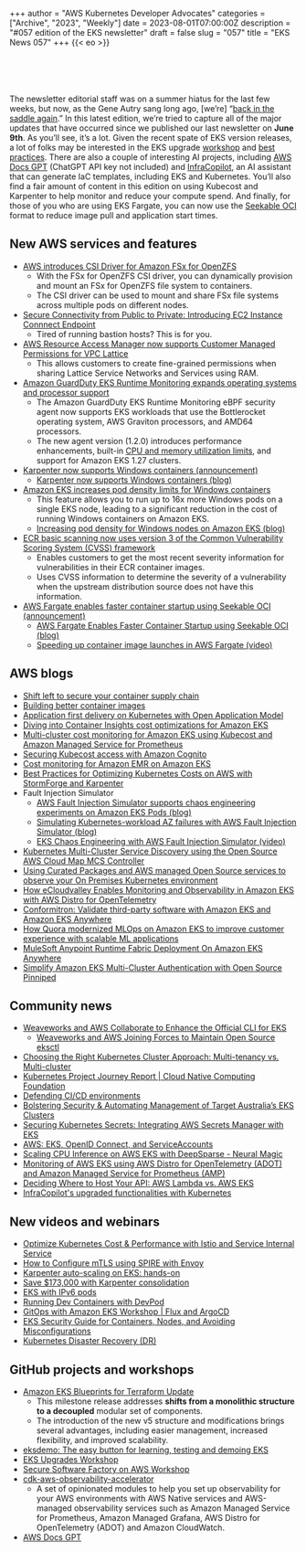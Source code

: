+++
author = "AWS Kubernetes Developer Advocates"
categories = ["Archive", "2023", "Weekly"]
date = 2023-08-01T07:00:00Z
description = "#057 edition of the EKS newsletter"
draft = false
slug = "057"
title = "EKS News 057"
+++
{{< eo >}}

<br/><br/><br/><br/>
The newsletter editorial staff was on a summer hiatus for the last few weeks, but now, as the Gene Autry sang long ago, [we’re] “[back in the saddle again](https://www.youtube.com/watch?v=E5F-O_19lSI).” In this latest edition, we’re tried to capture all of the major updates that have occurred since we published our last newsletter on **June 9th**. As you’ll see, it’s a lot. Given the recent spate of EKS version releases, a lot of folks may be interested in the EKS upgrade [workshop](https://eks-upgrades-workshop.netlify.app/docs/intro) and [best practices](https://aws.github.io/aws-eks-best-practices/upgrades/). There are also a couple of interesting AI projects, including [AWS Docs GPT](https://www.awsdocsgpt.com/) (ChatGPT API key not included) and [InfraCopilot](https://infracopilot.io/), an AI assistant that can generate IaC templates, including EKS and Kubernetes. You’ll also find a fair amount of content in this edition on using Kubecost and Karpenter to help monitor and reduce your compute spend. And finally, for those of you who are using EKS Fargate, you can now use the [Seekable OCI](https://aws.amazon.com/about-aws/whats-new/2023/07/aws-fargate-container-startup-seekable-oci/?trk=9513c4db-c9c3-4279-a858-378635315242&sc_channel=el) format to reduce image pull and application start times. 

## New AWS services and features

* [AWS introduces CSI Driver for Amazon FSx for OpenZFS](https://aws.amazon.com/about-aws/whats-new/2023/06/csi-driver-amazon-fsx-openzfs/)
    * With the FSx for OpenZFS CSI driver, you can dynamically provision and mount an FSx for OpenZFS file system to containers.
    * The CSI driver can be used to mount and share FSx file systems across multiple pods on different nodes.
* [Secure Connectivity from Public to Private: Introducing EC2 Instance Connnect Endpoint](https://aws.amazon.com/blogs/compute/secure-connectivity-from-public-to-private-introducing-ec2-instance-connect-endpoint-june-13-2023/)
    * Tired of running bastion hosts? This is for you. 
* [AWS Resource Access Manager now supports Customer Managed Permissions for VPC Lattice](https://docs.aws.amazon.com/vpc-lattice/latest/ug/sharing.html)
    * This allows customers to create fine-grained permissions when sharing Lattice Service Networks and Services using RAM.
* [Amazon GuardDuty EKS Runtime Monitoring expands operating systems and processor support](https://aws.amazon.com/about-aws/whats-new/2023/07/amazon-guardduty-eks-monitoring-systems-processor/)
    * The Amazon GuardDuty EKS Runtime Monitoring eBPF security agent now supports EKS workloads that use the Bottlerocket operating system, AWS Graviton processors, and AMD64 processors.
    * The new agent version (1.2.0) introduces performance enhancements, built-in [CPU and memory utilization limits](https://docs.aws.amazon.com/guardduty/latest/ug/guardduty-eks-runtime-monitoring.html#eks-runtime-agent-limits), and support for Amazon EKS 1.27 clusters.
* [Karpenter now supports Windows containers (announcement)](https://aws.amazon.com/about-aws/whats-new/2023/07/karpenter-windows-containers/)
    * [Karpenter now supports Windows containers (blog)](https://aws.amazon.com/blogs/containers/karpenter-now-supports-windows-node-groups/)
* [Amazon EKS increases pod density limits for Windows containers](https://aws.amazon.com/about-aws/whats-new/2023/07/amazon-eks-pod-density-limits-windows-containers/)
    * This feature allows you to run up to 16x more Windows pods on a single EKS node, leading to a significant reduction in the cost of running Windows containers on Amazon EKS.
    * [Increasing pod density for Windows nodes on Amazon EKS (blog)](https://aws.amazon.com/blogs/containers/increasing-pod-density-for-windows-nodes-on-amazon-eks/)
* [ECR basic scanning now uses version 3 of the Common Vulnerability Scoring System (CVSS) framework](https://aws.amazon.com/about-aws/whats-new/2023/06/ecr-basic-scanning-version-3-cvss-framework/)
    * Enables customers to get the most recent severity information for vulnerabilities in their ECR container images.
    * Uses CVSS information to determine the severity of a vulnerability when the upstream distribution source does not have this information.
* [AWS Fargate enables faster container startup using Seekable OCI (announcement)](https://aws.amazon.com/about-aws/whats-new/2023/07/aws-fargate-container-startup-seekable-oci/?trk=9513c4db-c9c3-4279-a858-378635315242&sc_channel=el)
    * [AWS Fargate Enables Faster Container Startup using Seekable OCI (blog)](https://aws.amazon.com/blogs/aws/aws-fargate-enables-faster-container-startup-using-seekable-oci/)
    * [Speeding up container image launches in AWS Fargate (video)](https://www.youtube.com/watch?v=N2CLxDgMDDo)

## AWS blogs

* [Shift left to secure your container supply chain](https://aws.amazon.com/blogs/containers/shift-left-to-secure-your-container-supply-chain/)
* [Building better container images](https://aws.amazon.com/blogs/containers/building-better-container-images/)
* [Application first delivery on Kubernetes with Open Application Model](https://aws.amazon.com/blogs/containers/application-first-delivery-on-kubernetes-with-open-application-model/)
* [Diving into Container Insights cost optimizations for Amazon EKS](https://aws.amazon.com/blogs/containers/diving-into-container-insights-cost-optimizations-for-amazon-eks/)
* [Multi-cluster cost monitoring for Amazon EKS using Kubecost and Amazon Managed Service for Prometheus](https://aws.amazon.com/blogs/containers/multi-cluster-cost-monitoring-using-kubecost-with-amazon-eks-and-amazon-managed-service-for-prometheus/)
* [Securing Kubecost access with Amazon Cognito](https://aws.amazon.com/blogs/containers/securing-kubecost-access-with-amazon-cognito/)
* [Cost monitoring for Amazon EMR on Amazon EKS](https://aws.amazon.com/blogs/big-data/cost-monitoring-for-amazon-emr-on-amazon-eks/)
* [Best Practices for Optimizing Kubernetes Costs on AWS with StormForge and Karpenter](https://aws.amazon.com/blogs/apn/best-practices-for-optimizing-kubernetes-costs-on-aws-with-stormforge-and-karpenter/)
* Fault Injection Simulator
    * [AWS Fault Injection Simulator supports chaos engineering experiments on Amazon EKS Pods (blog)](https://aws.amazon.com/blogs/containers/aws-fault-injection-simulator-supports-chaos-engineering-experiments-on-amazon-eks-pods/)
    * [Simulating Kubernetes-workload AZ failures with AWS Fault Injection Simulator (blog)](https://aws.amazon.com/blogs/architecture/simulating-kubernetes-workload-az-failures-with-aws-fault-injection-simulator/)
    * [EKS Chaos Engineering with AWS Fault Injection Simulator (video)](https://www.youtube.com/watch?v=r2aUUvzXgIA&t=2322s)
* [Kubernetes Multi-Cluster Service Discovery using the Open Source AWS Cloud Map MCS Controller](https://aws.amazon.com/blogs/opensource/kubernetes-multi-cluster-service-discovery-using-open-source-aws-cloud-map-mcs-controller/)
* [Using Curated Packages and AWS managed Open Source services to observe your On Premises Kubernetes environment](https://aws.amazon.com/blogs/mt/using-curated-packages-and-aws-managed-open-source-services-to-observe-your-on-premise-kubernetes-environment/)
* [How eCloudvalley Enables Monitoring and Observability in Amazon EKS with AWS Distro for OpenTelemetry](https://aws.amazon.com/blogs/apn/how-ecloudvalley-enables-monitoring-and-observability-in-amazon-eks-with-aws-distro-for-opentelemetry/)
* [Conformitron: Validate third-party software with Amazon EKS and Amazon EKS Anywhere](https://aws.amazon.com/blogs/containers/conformitron-validate-third-party-software-with-amazon-eks-and-amazon-eks-anywhere/)
* [How Quora modernized MLOps on Amazon EKS to improve customer experience with scalable ML applications](https://aws.amazon.com/blogs/containers/how-quora-modernized-mlops-on-amazon-eks-to-improve-customer-experience-with-scalable-ml-applications/)
* [MuleSoft Anypoint Runtime Fabric Deployment On Amazon EKS Anywhere](https://aws.amazon.com/blogs/containers/mulesoft-anypoint-runtime-fabric-deployment-on-amazon-eks-anywhere/)
* [Simplify Amazon EKS Multi-Cluster Authentication with Open Source Pinniped](https://aws.amazon.com/blogs/opensource/simplify-amazon-eks-multi-cluster-authentication-with-open-source-pinniped/)

## Community news

* [Weaveworks and AWS Collaborate to Enhance the Official CLI for EKS](https://www.weave.works/blog/weaveworks-and-aws-collaborate-to-enhance-the-open-source-eks-cli)
    * [Weaveworks and AWS Joining Forces to Maintain Open Source eksctl](https://aws.amazon.com/blogs/opensource/weaveworks-and-aws-joining-forces-to-maintain-open-source-eksctl/)
* [Choosing the Right Kubernetes Cluster Approach: Multi-tenancy vs. Multi-cluster](https://www.linkedin.com/pulse/choosing-right-kubernetes-cluster-approach-vs-mina-gobrial)
* [Kubernetes Project Journey Report | Cloud Native Computing Foundation](https://www.cncf.io/reports/kubernetes-project-journey-report/)
* [Defending CI/CD environments](https://media.defense.gov/2023/Jun/28/2003249466/-1/-1/0/CSI_DEFENDING_CI_CD_ENVIRONMENTS.PDF)
* [Bolstering Security & Automating Management of Target Australia’s EKS Clusters](https://medium.com/@gazal.k/bolstering-security-automating-management-of-target-australias-eks-clusters-705c6abf5b74)
* [Securing Kubernetes Secrets: Integrating AWS Secrets Manager with EKS](https://medium.com/@shivam77kushwah/securing-kubernetes-secrets-integrating-aws-secrets-manager-with-eks-1024b7f623e1)
* [AWS: EKS, OpenID Connect, and ServiceAccounts](https://itnext.io/aws-eks-openid-connect-and-serviceaccounts-40e01fbed55f)
* [Scaling CPU Inference on AWS EKS with DeepSparse - Neural Magic](https://neuralmagic.com/blog/scaling-cpu-inference-on-aws-eks-with-deepsparse/?utm_campaign=Organic%20)
* [Monitoring of AWS EKS using AWS Distro for OpenTelemetry (ADOT) and Amazon Managed Service for Prometheus (AMP)](https://dev.to/sagar0419/monitoring-of-aws-eks-using-aws-distro-for-opentelemetry-adot-and-amazon-managed-service-for-prometheus-amp-41d)
* [Deciding Where to Host Your API: AWS Lambda vs. AWS EKS](https://medium.com/@ftiebe/deciding-where-to-host-your-api-aws-lambda-vs-aws-eks-1cdd4b2bf638)
* [InfraCopilot's upgraded functionalities with Kubernetes](https://www.linkedin.com/feed/update/urn:li:activity:7087836975830814720)

## New videos and webinars

* [Optimize Kubernetes Cost & Performance with Istio and Service Internal Service](https://www.youtube.com/watch?v=edSgEe7Rihc)
* [How to Configure mTLS using SPIRE with Envoy](https://www.youtube.com/watch?v=7qANSe9ajbE)
* [Karpenter auto-scaling on EKS: hands-on](https://www.youtube.com/watch?v=0JrmKJTmTCQ)
* [Save $173,000 with Karpenter consolidation](https://www.youtube.com/shorts/xvUSnzGY7yU)
* [EKS with IPv6 pods](https://www.youtube.com/watch?v=zdXpTT0bZXo)
* [Running Dev Containers with DevPod](https://www.youtube.com/watch?v=pV2ymHluPtE&t=3092s)
* [GitOps with Amazon EKS Workshop | Flux and ArgoCD](https://www.youtube.com/watch?v=dONzzCc0oHo)
* [EKS Security Guide for Containers, Nodes, and Avoiding Misconfigurations](https://www.youtube.com/watch?v=bmnN7aYnXQQ)
* [Kubernetes Disaster Recovery (DR)](https://www.youtube.com/watch?v=06xuF0PfUVo)

## GitHub projects and workshops

* [Amazon EKS Blueprints for Terraform Update](https://aws-ia.github.io/terraform-aws-eks-blueprints/main/v4-to-v5/motivation/)
    * This milestone release addresses **shifts from a monolithic structure to a decoupled** modular set of components.
    * The introduction of the new v5 structure and modifications brings several advantages, including easier management, increased flexibility, and improved scalability.
* [eksdemo: The easy button for learning, testing and demoing EKS](https://github.com/awslabs/eksdemo)
* [EKS Upgrades Workshop](https://eks-upgrades-workshop.netlify.app/)
* [Secure Software Factory on AWS Workshop](https://catalog.us-east-1.prod.workshops.aws/workshops/49343bb7-2cc5-4001-9d3b-f6a33b3c4442/en-US)
* [cdk-aws-observability-accelerator](https://github.com/aws-observability/cdk-aws-observability-accelerator)
    * A set of opinionated modules to help you set up observability for your AWS environments with AWS Native services and AWS-managed observability services such as Amazon Managed Service for Prometheus, Amazon Managed Grafana, AWS Distro for OpenTelemetry (ADOT) and Amazon CloudWatch.
* [AWS Docs GPT](https://www.awsdocsgpt.com/)